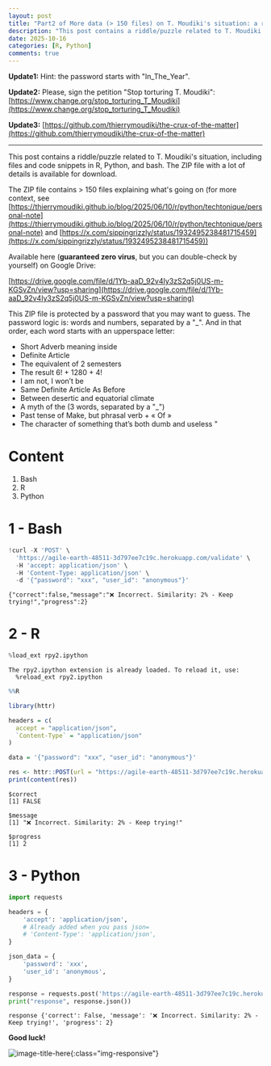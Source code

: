 ```yaml
---
layout: post
title: "Part2 of More data (> 150 files) on T. Moudiki's situation: a riddle/puzzle (including R, Python, bash interfaces to the game -- but everyone can play)"
description: "This post contains a riddle/puzzle related to T. Moudiki's situation, including files and code snippets in R, Python, and bash. The ZIP file with a lot of details is available for download. An update with hints is provided."
date: 2025-10-16
categories: [R, Python]
comments: true
---
```


**Update1:** 
Hint: the password starts with "In_The_Year". 

**Update2:** 
Please, sign the petition "Stop torturing T. Moudiki": [https://www.change.org/stop_torturing_T_Moudiki](https://www.change.org/stop_torturing_T_Moudiki)

**Update3:**
[https://github.com/thierrymoudiki/the-crux-of-the-matter](https://github.com/thierrymoudiki/the-crux-of-the-matter)

<hr>

This post contains a riddle/puzzle related to T. Moudiki's situation, including files and code snippets in R, Python, and bash. The ZIP file with a lot of details is available for download.

The ZIP file contains > 150 files explaining what's going on (for more context, see [https://thierrymoudiki.github.io/blog/2025/06/10/r/python/techtonique/personal-note](https://thierrymoudiki.github.io/blog/2025/06/10/r/python/techtonique/personal-note) and [https://x.com/sippingrizzly/status/1932495238481715459](https://x.com/sippingrizzly/status/1932495238481715459))

Available here (**guaranteed zero virus**, but you can double-check by yourself) on Google Drive:

[https://drive.google.com/file/d/1Yb-aaD_92v4Iy3zS2q5j0US-m-KGSvZn/view?usp=sharing](https://drive.google.com/file/d/1Yb-aaD_92v4Iy3zS2q5j0US-m-KGSvZn/view?usp=sharing)

This ZIP file is protected by a password that you may want to  guess. The password logic is:  words and numbers, separated by a "_". And in that order, each word starts with an upperspace letter:

- Short Adverb meaning inside
- Definite Article
- The equivalent of 2 semesters
- The result 6! + 1280 + 4!
- I am not, I won’t be
- Same Definite Article As Before
- Between desertic and equatorial climate
- A myth of the (3 words, separated by a "_")
- Past tense of Make, but phrasal verb + « Of »
- The character of something that’s both dumb and useless "

# Content
1. Bash
2. R
3. Python

# 1 - Bash

```python
!curl -X 'POST' \
  'https://agile-earth-48511-3d797ee7c19c.herokuapp.com/validate' \
  -H 'accept: application/json' \
  -H 'Content-Type: application/json' \
  -d '{"password": "xxx", "user_id": "anonymous"}'
```

    {"correct":false,"message":"❌ Incorrect. Similarity: 2% - Keep trying!","progress":2}

# 2 - R


```python
%load_ext rpy2.ipython
```

    The rpy2.ipython extension is already loaded. To reload it, use:
      %reload_ext rpy2.ipython



```r
%%R

library(httr)

headers = c(
  accept = "application/json",
  `Content-Type` = "application/json"
)

data = '{"password": "xxx", "user_id": "anonymous"}'

res <- httr::POST(url = "https://agile-earth-48511-3d797ee7c19c.herokuapp.com/validate", httr::add_headers(.headers=headers), body = data)
print(content(res))
```

    $correct
    [1] FALSE
    
    $message
    [1] "❌ Incorrect. Similarity: 2% - Keep trying!"
    
    $progress
    [1] 2
    


# 3 - Python


```python
import requests

headers = {
    'accept': 'application/json',
    # Already added when you pass json=
    # 'Content-Type': 'application/json',
}

json_data = {
    'password': 'xxx',
    'user_id': 'anonymous',
}

response = requests.post('https://agile-earth-48511-3d797ee7c19c.herokuapp.com/validate', headers=headers, json=json_data)
print("response", response.json())
```

    response {'correct': False, 'message': '❌ Incorrect. Similarity: 2% - Keep trying!', 'progress': 2}


**Good luck!**

![image-title-here]({{base}}/images/2025-10-12/2025-10-12-image1.png){:class="img-responsive"}